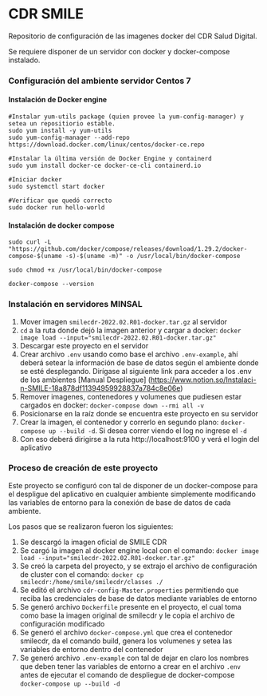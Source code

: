 # CDR SMILE

Repositorio de configuración de las imagenes docker del CDR Salud Digital.

Se requiere disponer de un servidor con docker y docker-compose instalado.

### Configuración del ambiente servidor Centos 7

#### Instalación de Docker engine

```
#Instalar yum-utils package (quien provee la yum-config-manager) y setea un repositiorio estable.
sudo yum install -y yum-utils
sudo yum-config-manager --add-repo https://download.docker.com/linux/centos/docker-ce.repo

#Instalar la última versión de Docker Engine y containerd
sudo yum install docker-ce docker-ce-cli containerd.io

#Iniciar docker
sudo systemctl start docker

#Verificar que quedó correcto
sudo docker run hello-world
```

#### Instalación de docker compose

```
sudo curl -L "https://github.com/docker/compose/releases/download/1.29.2/docker-compose-$(uname -s)-$(uname -m)" -o /usr/local/bin/docker-compose

sudo chmod +x /usr/local/bin/docker-compose

docker-compose --version
```

### Instalación en servidores MINSAL

1. Mover imagen `smilecdr-2022.02.R01-docker.tar.gz` al servidor
2. `cd` a la ruta donde dejó la imagen anterior y cargar a docker: `docker image load --input="smilecdr-2022.02.R01-docker.tar.gz"`
3. Descargar este proyecto en el servidor
4. Crear archivo `.env` usando como base el archivo `.env-example`, ahí deberá setear la información de base de datos según el ambiente donde se esté desplegando. Dirígase al siguiente link para acceder a los .env de los ambientes [Manual Despliegue] (https://www.notion.so/Instalaci-n-SMILE-18a878df11394959928837a784c8e06e)
5. Remover imagenes, contenedores y volumenes que pudiesen estar cargados en docker: `docker-compose down --rmi all -v`
6. Posicionarse en la raíz donde se encuentra este proyecto en su servidor
7. Crear la imagen, el contenedor y correrlo en segundo plano: `docker-compose up --build -d`. Si desea correr viendo el log no ingrese el `-d`
8. Con eso deberá dirigirse a la ruta http://localhost:9100 y verá el login del aplicativo

### Proceso de creación de este proyecto

Este proyecto se configuró con tal de disponer de un docker-compose para el despligue del aplicativo en cualquier ambiente simplemente modificando las variables de entorno para la conexión de base de datos de cada ambiente.

Los pasos que se realizaron fueron los siguientes:

1. Se descargó la imagen oficial de SMILE CDR
2. Se cargó la imagen al docker engine local con el comando: `docker image load --input="smilecdr-2022.02.R01-docker.tar.gz"`
3. Se creó la carpeta del proyecto, y se extrajo el archivo de configuración de cluster con el comando: `docker cp smilecdr:/home/smile/smilecdr/classes ./`
4. Se editó el archivo `cdr-config-Master.properties` permitiendo que reciba las credenciales de base de datos mediante variables de entorno
5. Se generó archivo `Dockerfile` presente en el proyecto, el cual toma como base la imagen original de smilecdr y le copia el archivo de configuración modificado
6. Se generó el archivo `docker-compose.yml` que crea el contenedor smilecdr, da el comando build, genera los volumenes y setea las variables de entorno dentro del contenedor
7. Se generó archivo `.env-example` con tal de dejar en claro los nombres que deben tener las variables de entorno a crear en el archivo `.env` antes de ejecutar el comando de despliegue de docker-compose `docker-compose up --build -d`
